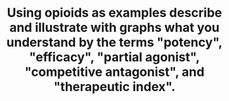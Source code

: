 ---
title: "Using opioids as examples describe and illustrate with graphs what you understand by the terms \"potency\", \"efficacy\", \"partial agonist\", \"competitive antagonist\", and \"therapeutic index\"."
entityType: SAQ
exam: PEX
college: ANZCA
year: 2020
sitting: B
question: 11
passRate: 86
EC_expectedDomains:
- "It was expected that candidates would provide basic definitions, provide examples to support the definitions, and draw labelled graphs to demonstrating key points."
EC_extraCredit:
- "For the most part this basic pharmacology question was answered well, perhaps because it has been asked before. The examiner’s comments at that time are still relevant. Most candidates were able to give passable definitions, draw correct log dose - response curves demonstrate key points, and correctly use opioids as examples."
EC_errorsCommon:
- "Definitions were sometimes worded awkwardly or omitted. Some candidates linked efficacy with intrinsic activity, then neglected to explain either term. An opioid example of therapeutic index was rarely mentioned."
---